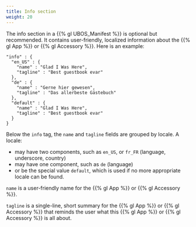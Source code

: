 ```yaml
---
title: Info section
weight: 20
---
```


The info section in a {{% gl UBOS_Manifest %}} is optional but recommended.
It contains user-friendly, localized information about the {{% gl App %}} or
{{% gl Accessory %}}. Here is an example:

```
"info" : {
  "en_US" : {
    "name" : "Glad I Was Here",
    "tagline" : "Best guestbook evar"
  },
  "de" : {
    "name" : "Gerne hier gewesen",
    "tagline" : "Das allerbeste Gästebuch"
  },
  "default" : {
    "name" : "Glad I Was Here",
    "tagline" : "Best guestbook evar"
  }
}
```

Below the ``info`` tag, the ``name`` and ``tagline`` fields are grouped by locale. A locale:

* may have two components, such as ``en_US``, or ``fr_FR`` (language, underscore, country)
* may have one component, such as ``de`` (language)
* or be the special value ``default``, which is used if no more appropriate locale
  can be found.

``name`` is a user-friendly name for the {{% gl App %}} or {{% gl Accessory %}}.

``tagline`` is a single-line, short summary for the {{% gl App %}} or {{% gl Accessory %}} that reminds the
user what this {{% gl App %}} or {{% gl Accessory %}} is all about.

